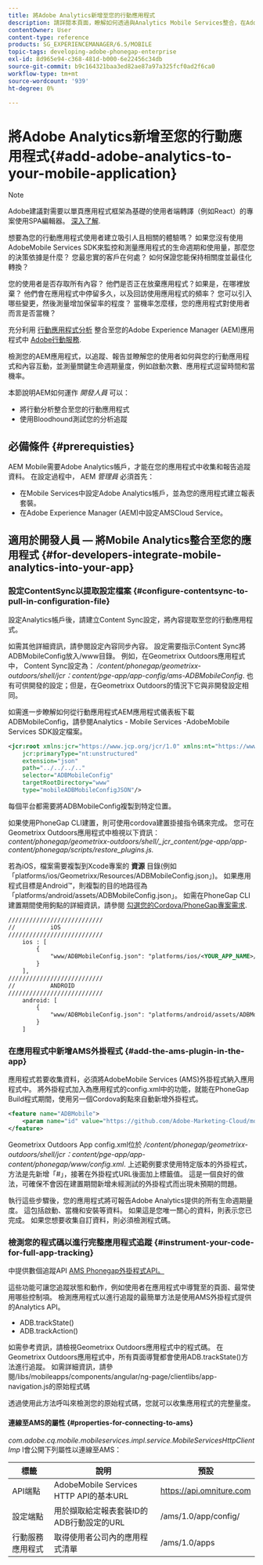 ```yaml
---
title: 將Adobe Analytics新增至您的行動應用程式
description: 請詳閱本頁面，瞭解如何透過與Analytics Mobile Services整合，在Adobe Experience Manager應用程式中使用行動應用程式Adobe。
contentOwner: User
content-type: reference
products: SG_EXPERIENCEMANAGER/6.5/MOBILE
topic-tags: developing-adobe-phonegap-enterprise
exl-id: 8d965e94-c368-481d-b000-6e22456c34db
source-git-commit: b9c164321baa3ed82ae87a97a325fcf0ad2f6ca0
workflow-type: tm+mt
source-wordcount: '939'
ht-degree: 0%

---
```


# 將Adobe Analytics新增至您的行動應用程式{#add-adobe-analytics-to-your-mobile-application}

>[!NOTE]
>
>Adobe建議對需要以單頁應用程式框架為基礎的使用者端轉譯（例如React）的專案使用SPA編輯器。 [深入了解](/help/sites-developing/spa-overview.md).

想要為您的行動應用程式使用者建立吸引人且相關的體驗嗎？ 如果您沒有使用AdobeMobile Services SDK來監控和測量應用程式的生命週期和使用量，那麼您的決策依據是什麼？ 您最忠實的客戶在何處？ 如何保證您能保持相關度並最佳化轉換？

您的使用者是否存取所有內容？ 他們是否正在放棄應用程式？如果是，在哪裡放棄？ 他們會在應用程式中停留多久，以及回訪使用應用程式的頻率？ 您可以引入哪些變更，然後測量增加保留率的程度？ 當機率怎麼樣，您的應用程式對使用者而言是否當機？

充分利用 [行動應用程式分析](https://business.adobe.com/products/analytics/mobile-marketing.html) 整合至您的Adobe Experience Manager (AEM)應用程式中 [Adobe行動服務](https://business.adobe.com/products/campaign/mobile-marketing.html).

檢測您的AEM應用程式，以追蹤、報告並瞭解您的使用者如何與您的行動應用程式和內容互動，並測量關鍵生命週期量度，例如啟動次數、應用程式逗留時間和當機率。

本節說明AEM如何運作 *開發人員* 可以：

* 將行動分析整合至您的行動應用程式
* 使用Bloodhound測試您的分析追蹤

## 必備條件 {#prerequisties}

AEM Mobile需要Adobe Analytics帳戶，才能在您的應用程式中收集和報告追蹤資料。 在設定過程中， AEM *管理員* 必須首先：

* 在Mobile Services中設定Adobe Analytics帳戶，並為您的應用程式建立報表套裝。
* 在Adobe Experience Manager (AEM)中設定AMSCloud Service。

## 適用於開發人員 — 將Mobile Analytics整合至您的應用程式 {#for-developers-integrate-mobile-analytics-into-your-app}

### 設定ContentSync以提取設定檔案 {#configure-contentsync-to-pull-in-configuration-file}

設定Analytics帳戶後，請建立Content Sync設定，將內容提取至您的行動應用程式。

如需其他詳細資訊，請參閱設定內容同步內容。 設定需要指示Content Sync將ADBMobileConfig放入/www目錄。 例如，在Geometrixx Outdoors應用程式中， Content Sync設定為： */content/phonegap/geometrixx-outdoors/shell/jcr：content/pge-app/app-config/ams-ADBMobileConfig*. 也有可供開發的設定；但是，在Geometrixx Outdoors的情況下它與非開發設定相同。

如需進一步瞭解如何從行動應用程式AEM應用程式儀表板下載ADBMobileConfig，請參閱Analytics - Mobile Services -AdobeMobile Services SDK設定檔案。

```xml
<jcr:root xmlns:jcr="https://www.jcp.org/jcr/1.0" xmlns:nt="https://www.jcp.org/jcr/nt/1.0"
    jcr:primaryType="nt:unstructured"
    extension="json"
    path="../../../.."
    selector="ADBMobileConfig"
    targetRootDirectory="www"
    type="mobileADBMobileConfigJSON"/>
```

每個平台都需要將ADBMobileConfig複製到特定位置。

如果使用PhoneGap CLI建置，則可使用cordova建置掛接指令碼來完成。 您可在Geometrixx Outdoors應用程式中檢視以下資訊：*content/phonegap/geometrixx-outdoors/shell/_jcr_content/pge-app/app-content/phonegap/scripts/restore_plugins.js.*

若為iOS，檔案需要複製到Xcode專案的 **資源** 目錄(例如「platforms/ios/Geometrixx/Resources/ADBMobileConfig.json」)。 如果應用程式目標是Android™，則複製的目的地路徑為「platforms/android/assets/ADBMobileConfig.json」。 如需在PhoneGap CLI建置期間使用鉤點的詳細資訊，請參閱 [勾選您的Cordova/PhoneGap專案需求](https://gist.github.com/jlcarvalho/22402d013bc72f795d45a01836ce735c).

```xml
///////////////////////////
//          iOS
///////////////////////////
    ios : [
        {
            "www/ADBMobileConfig.json": "platforms/ios/<YOUR_APP_NAME>/Resources/ADBMobileConfig.json"
        }
    ],
///////////////////////////
//          ANDROID
///////////////////////////
    android: [
        {
            "www/ADBMobileConfig.json": "platforms/android/assets/ADBMobileConfig.json"
        }
    ]
```

### 在應用程式中新增AMS外掛程式 {#add-the-ams-plugin-in-the-app}

應用程式若要收集資料，必須將AdobeMobile Services (AMS)外掛程式納入應用程式中。 將外掛程式加入為應用程式的config.xml中的功能，就能在PhoneGap Build程式期間，使用另一個Cordova鉤點來自動新增外掛程式。

```xml
<feature name="ADBMobile">
    <param name="id" value="https://github.com/Adobe-Marketing-Cloud/mobile-services#0482f9cedf90c98a8d4b07219ece1933b2e46a60"/>
</feature>
```

Geometrixx Outdoors App config.xml位於 */content/phonegap/geometrixx-outdoors/shell/jcr：content/pge-app/app-content/phonegap/www/config.xml*. 上述範例要求使用特定版本的外掛程式，方法是先新增「#」，接著在外掛程式URL後面加上標籤值。 這是一個良好的做法，可確保不會因在建置期間新增未經測試的外掛程式而出現未預期的問題。

執行這些步驟後，您的應用程式將可報告Adobe Analytics提供的所有生命週期量度。 這包括啟動、當機和安裝等資料。 如果這是您唯一關心的資料，則表示您已完成。 如果您想要收集自訂資料，則必須檢測程式碼。

### 檢測您的程式碼以進行完整應用程式追蹤 {#instrument-your-code-for-full-app-tracking}

中提供數個追蹤API [AMS Phonegap外掛程式API。](https://github.com/Adobe-Marketing-Cloud/mobile-services/blob/master/docs/ios/phonegap/phonegap-methods.md)

這些功能可讓您追蹤狀態和動作，例如使用者在應用程式中導覽至的頁面、最常使用哪些控制項。 檢測應用程式以進行追蹤的最簡單方法是使用AMS外掛程式提供的Analytics API。

* ADB.trackState()
* ADB.trackAction()

如需參考資訊，請檢視Geometrixx Outdoors應用程式中的程式碼。 在Geometrixx Outdoors應用程式中，所有頁面導覽都會使用ADB.trackState()方法進行追蹤。 如需詳細資訊，請參閱/libs/mobileapps/components/angular/ng-page/clientlibs/app-navigation.js的原始程式碼

透過使用此方法呼叫來檢測您的原始程式碼，您就可以收集應用程式的完整量度。

#### 連線至AMS的屬性 {#properties-for-connecting-to-ams}

*com.adobe.cq.mobile.mobileservices.impl.service.MobileServicesHttpClientImp* l會公開下列屬性以連線至AMS：

| **標籤** | **說明** | **預設** |
|---|---|---|
| API端點 | AdobeMobile Services HTTP API的基本URL | https://api.omniture.com |
| 設定端點 | 用於擷取給定報表套裝ID的ADB行動設定的URL | /ams/1.0/app/config/ |
| 行動服務應用程式 | 取得使用者公司內的應用程式清單 | /ams/1.0/apps |
